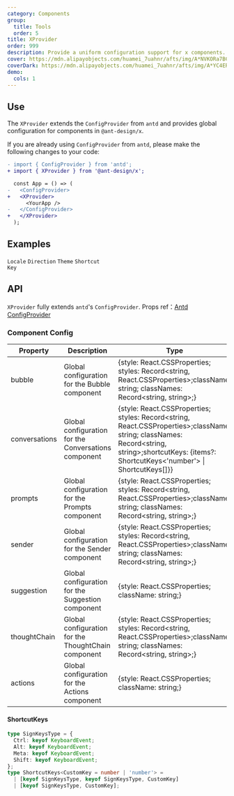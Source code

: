 ```yaml
---
category: Components
group:
  title: Tools
  order: 5
title: XProvider
order: 999
description: Provide a uniform configuration support for x components.
cover: https://mdn.alipayobjects.com/huamei_7uahnr/afts/img/A*NVKORa7BCVwAAAAAAAAAAAAADrJ8AQ/original
coverDark: https://mdn.alipayobjects.com/huamei_7uahnr/afts/img/A*YC4ERpGAddoAAAAAAAAAAAAADrJ8AQ/originaloriginal
demo:
  cols: 1
---
```


## Use

The `XProvider` extends the `ConfigProvider` from `antd` and provides global configuration for components in `@ant-design/x`.

If you are already using `ConfigProvider` from `antd`, please make the following changes to your code:

```diff
- import { ConfigProvider } from 'antd';
+ import { XProvider } from '@ant-design/x';

  const App = () => (
-   <ConfigProvider>
+   <XProvider>
      <YourApp />
-   </ConfigProvider>
+   </XProvider>
  );
```

## Examples

<!-- prettier-ignore -->
<code src="./demo/locale.tsx" background="grey">Locale</code>
<code src="./demo/direction.tsx" background="grey">Direction</code>
<code src="./demo/theme.tsx" background="grey">Theme</code>
<code src="./demo/shortcutKeys.tsx" background="grey">Shortcut Key</code>

## API

`XProvider` fully extends `antd`'s `ConfigProvider`. Props ref：[Antd ConfigProvider](https://ant-design.antgroup.com/components/config-provider-cn#api)

### Component Config

<!-- prettier-ignore -->
| Property | Description | Type | Default | Version |
| --- | --- | --- | --- | --- |
| bubble | Global configuration for the Bubble component | {style: React.CSSProperties; styles: Record<string, React.CSSProperties>;className: string; classNames: Record<string, string>;} | - | - |
| conversations | Global configuration for the Conversations component | {style: React.CSSProperties; styles: Record<string, React.CSSProperties>;className: string; classNames: Record<string, string>;shortcutKeys: {items?: ShortcutKeys<'number'> \| ShortcutKeys<number>[]}}  | - | - |
| prompts | Global configuration for the Prompts component | {style: React.CSSProperties; styles: Record<string, React.CSSProperties>;className: string; classNames: Record<string, string>;} | - | - |
| sender | Global configuration for the Sender component | {style: React.CSSProperties; styles: Record<string, React.CSSProperties>;className: string; classNames: Record<string, string>;} | - | - |
| suggestion | Global configuration for the Suggestion component | {style: React.CSSProperties; className: string;} | - |  |
| thoughtChain | Global configuration for the ThoughtChain component | {style: React.CSSProperties; styles: Record<string, React.CSSProperties>;className: string; classNames: Record<string, string>;}| - |  |
| actions | Global configuration for the Actions component | {style: React.CSSProperties; className: string;}| - |  |

#### ShortcutKeys

```ts
type SignKeysType = {
  Ctrl: keyof KeyboardEvent;
  Alt: keyof KeyboardEvent;
  Meta: keyof KeyboardEvent;
  Shift: keyof KeyboardEvent;
};
type ShortcutKeys<CustomKey = number | 'number'> =
  | [keyof SignKeysType, keyof SignKeysType, CustomKey]
  | [keyof SignKeysType, CustomKey];
```

